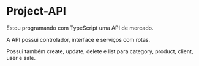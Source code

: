 # Project-API
Estou programando com TypeScript uma API de mercado.

A API possui controlador, interface e serviços com rotas. 

Possui também create, update, delete e list para category, product, client, user e sale.
